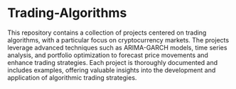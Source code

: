 # Trading-Algorithms

This repository contains a collection of projects centered on trading algorithms, with a particular focus on cryptocurrency markets. The projects leverage advanced techniques such as ARIMA-GARCH models, time series analysis, and portfolio optimization to forecast price movements and enhance trading strategies. Each project is thoroughly documented and includes examples, offering valuable insights into the development and application of algorithmic trading strategies.
